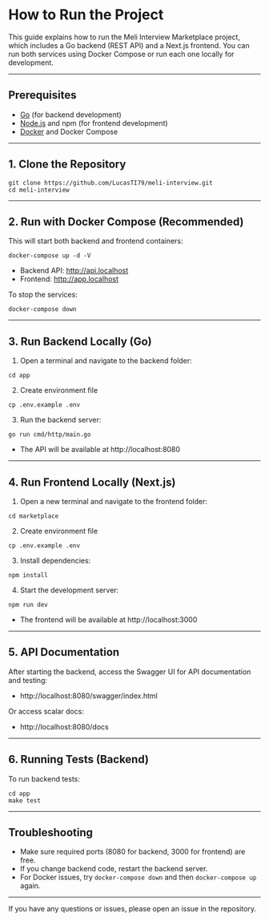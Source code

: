 # How to Run the Project

This guide explains how to run the Meli Interview Marketplace project, which includes a Go backend (REST API) and a Next.js frontend. You can run both services using Docker Compose or run each one locally for development.

---

## Prerequisites

- [Go](https://golang.org/dl/) (for backend development)
- [Node.js](https://nodejs.org/) and npm (for frontend development)
- [Docker](https://www.docker.com/get-started) and Docker Compose

---

## 1. Clone the Repository

```
git clone https://github.com/LucasTI79/meli-interview.git
cd meli-interview
```

---

## 2. Run with Docker Compose (Recommended)

This will start both backend and frontend containers:

```
docker-compose up -d -V
```

- Backend API: http://api.localhost
- Frontend: http://app.localhost

To stop the services:

```
docker-compose down
```

---

## 3. Run Backend Locally (Go)

1. Open a terminal and navigate to the backend folder:

```
cd app
```

2. Create environment file

```
cp .env.example .env
```

3. Run the backend server:

```
go run cmd/http/main.go
```

- The API will be available at http://localhost:8080

---

## 4. Run Frontend Locally (Next.js)

1. Open a new terminal and navigate to the frontend folder:

```
cd marketplace
```

2. Create environment file

```
cp .env.example .env
```

3. Install dependencies:

```
npm install
```

4. Start the development server:

```
npm run dev
```

- The frontend will be available at http://localhost:3000

---

## 5. API Documentation

After starting the backend, access the Swagger UI for API documentation and testing:

- http://localhost:8080/swagger/index.html

Or access scalar docs:

- http://localhost:8080/docs

---

## 6. Running Tests (Backend)

To run backend tests:

```
cd app
make test
```

---

## Troubleshooting

- Make sure required ports (8080 for backend, 3000 for frontend) are free.
- If you change backend code, restart the backend server.
- For Docker issues, try `docker-compose down` and then `docker-compose up` again.

---

If you have any questions or issues, please open an issue in the repository.
